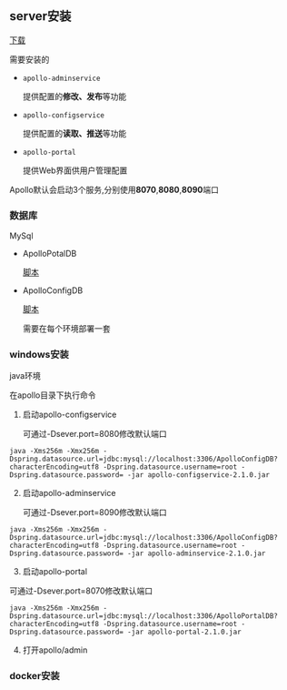 ## server安装

[下载](https://github.com/apolloconfig/apollo/releases)

需要安装的

* ```apollo-adminservice```

    提供配置的**修改、发布**等功能

* ```apollo-configservice```

    提供配置的**读取、推送**等功能

* ```apollo-portal```

    提供Web界面供用户管理配置


Apollo默认会启动3个服务,分别使用**8070**,**8080**,**8090**端口


### 数据库

MySql

* ApolloPotalDB

    [脚本](https://github.com/apolloconfig/apollo/blob/v1.3.0/scripts/db/migration/portaldb/V1.0.0__initialization.sql)

* ApolloConfigDB

    [脚本](https://github.com/apolloconfig/apollo/blob/v1.3.0/scripts/db/migration/configdb/V1.0.0__initialization.sql)

    需要在每个环境部署一套


### windows安装

java环境

在apollo目录下执行命令

1. 启动apollo-configservice

    可通过-Dsever.port=8080修改默认端口


```shell
java -Xms256m -Xmx256m -Dspring.datasource.url=jdbc:mysql://localhost:3306/ApolloConfigDB?characterEncoding=utf8 -Dspring.datasource.username=root -Dspring.datasource.password= -jar apollo-configservice-2.1.0.jar
```


2. 启动apollo-adminservice

    可通过-Dsever.port=8090修改默认端口

```shell
java -Xms256m -Xmx256m -Dspring.datasource.url=jdbc:mysql://localhost:3306/ApolloConfigDB?characterEncoding=utf8 -Dspring.datasource.username=root -Dspring.datasource.password= -jar apollo-adminservice-2.1.0.jar
```

3. 启动apollo-portal

可通过-Dsever.port=8070修改默认端口

```shell
java -Xms256m -Xmx256m -Dspring.datasource.url=jdbc:mysql://localhost:3306/ApolloPortalDB?characterEncoding=utf8 -Dspring.datasource.username=root -Dspring.datasource.password= -jar apollo-portal-2.1.0.jar
```

4. 打开apollo/admin

### docker安装


<!-- TODO -->

<!-- https://blog.csdn.net/qq_42427109/article/details/120509409 -->
<!-- https://zhuanlan.zhihu.com/p/372889924 -->